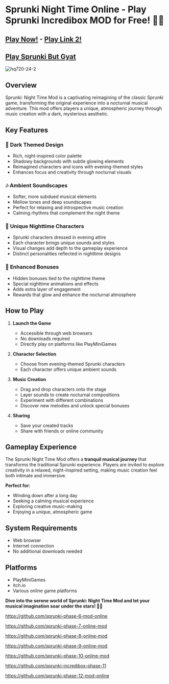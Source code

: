 # Sprunki Night Time Online - Play Sprunki Incredibox MOD for Free! 🌙🎵

## [Play Now!](https://shorturl.at/kFnZX) - [Play Link 2!](https://shorturl.at/pBYDE)

## [Play Sprunki But Gyat](https://github.com/sprunki-but-gyat)

![hq720-24-2](https://github.com/user-attachments/assets/424764a7-feda-4851-9bcc-fc6cbf06a846)

## Overview

Sprunki: Night Time Mod is a captivating reimagining of the classic Sprunki game, transforming the original experience into a nocturnal musical adventure. This mod offers players a unique, atmospheric journey through music creation with a dark, mysterious aesthetic.

## Key Features

### 🌌 **Dark Themed Design**
- Rich, night-inspired color palette
- Shadowy backgrounds with subtle glowing elements
- Reimagined characters and icons with evening-themed styles
- Enhances focus and creativity through nocturnal visuals

### 🎶 **Ambient Soundscapes**
- Softer, more subdued musical elements
- Mellow tones and deep soundscapes
- Perfect for relaxing and introspective music creation
- Calming rhythms that complement the night theme

### 👥 **Unique Nighttime Characters**
- Sprunki characters dressed in evening attire
- Each character brings unique sounds and styles
- Visual changes add depth to the gameplay experience
- Distinct personalities reflected in nighttime designs

### 🌟 **Enhanced Bonuses**
- Hidden bonuses tied to the nighttime theme
- Special nighttime animations and effects
- Adds extra layer of engagement
- Rewards that glow and enhance the nocturnal atmosphere

## How to Play

1. **Launch the Game**
   - Accessible through web browsers
   - No downloads required
   - Directly play on platforms like PlayMiniGames

2. **Character Selection**
   - Choose from evening-themed Sprunki characters
   - Each character offers unique ambient sounds

3. **Music Creation**
   - Drag and drop characters onto the stage
   - Layer sounds to create nocturnal compositions
   - Experiment with different combinations
   - Discover new melodies and unlock special bonuses

4. **Sharing**
   - Save your created tracks
   - Share with friends or online community

## Gameplay Experience

The Sprunki Night Time Mod offers a **tranquil musical journey** that transforms the traditional Sprunki experience. Players are invited to explore creativity in a relaxed, night-inspired setting, making music creation feel both intimate and immersive.

**Perfect for:**
- Winding down after a long day
- Seeking a calming musical experience
- Exploring creative music-making
- Enjoying a unique, atmospheric game

## System Requirements

- Web browser
- Internet connection
- No additional downloads needed

## Platforms

- PlayMiniGames
- itch.io
- Various online game platforms

**Dive into the serene world of Sprunki: Night Time Mod and let your musical imagination soar under the stars! 🌙🎵**

https://github.com/sprunki-phase-6-mod-online

https://github.com/sprunki-phase-7-online-mod

https://github.com/sprunki-phase-8-online-mod

https://github.com/sprunki-phase-9-online-mod

https://github.com/sprunki-phase-10-online-mod

https://github.com/sprunki-incredibox-phase-11

https://github.com/sprunki-phase-12-mod-online
